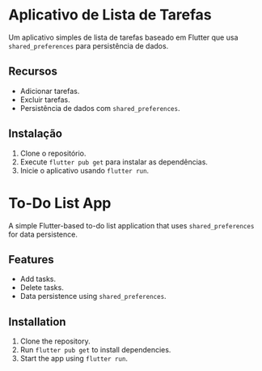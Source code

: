 # Aplicativo de Lista de Tarefas

Um aplicativo simples de lista de tarefas baseado em Flutter que usa `shared_preferences` para persistência de dados.

## Recursos
- Adicionar tarefas.
- Excluir tarefas.
- Persistência de dados com `shared_preferences`.

## Instalação
1. Clone o repositório.
2. Execute `flutter pub get` para instalar as dependências.
3. Inicie o aplicativo usando `flutter run`.

# To-Do List App

A simple Flutter-based to-do list application that uses `shared_preferences` for data persistence.

## Features
- Add tasks.
- Delete tasks.
- Data persistence using `shared_preferences`.

## Installation
1. Clone the repository.
2. Run `flutter pub get` to install dependencies.
3. Start the app using `flutter run`.


